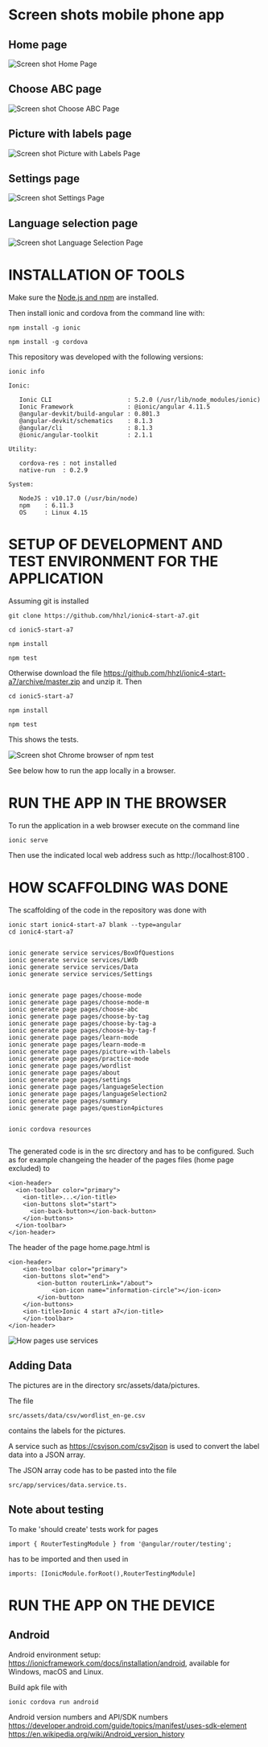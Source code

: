 # Screen shots mobile phone app

## Home page
![Screen shot Home Page](doc/HomePage_2020-01-09.png)

## Choose ABC page
![Screen shot Choose ABC Page](doc/ChooseABCPage_2020-01-09.png)

## Picture with labels page
![Screen shot Picture with Labels Page](doc/Picture_with_Labels_Page_2020-01-09.png)

## Settings page
![Screen shot Settings Page](doc/SettingsPage_2020-01-09.png)

## Language selection page
![Screen shot Language Selection Page](doc/LanguageSelection2_2020-01-09.png)


# INSTALLATION OF TOOLS

Make sure the [Node.js and npm](https://nodejs.org/en/) are installed.

Then install ionic and cordova from the command line with:

    npm install -g ionic

    npm install -g cordova

This repository was developed with the following versions:

````
ionic info

Ionic:

   Ionic CLI                     : 5.2.0 (/usr/lib/node_modules/ionic)
   Ionic Framework               : @ionic/angular 4.11.5
   @angular-devkit/build-angular : 0.801.3
   @angular-devkit/schematics    : 8.1.3
   @angular/cli                  : 8.1.3
   @ionic/angular-toolkit        : 2.1.1

Utility:

   cordova-res : not installed
   native-run  : 0.2.9 

System:

   NodeJS : v10.17.0 (/usr/bin/node)
   npm    : 6.11.3
   OS     : Linux 4.15
````

# SETUP OF DEVELOPMENT AND TEST ENVIRONMENT FOR THE APPLICATION

Assuming git is installed

    git clone https://github.com/hhzl/ionic4-start-a7.git

    cd ionic5-start-a7

    npm install

    npm test

Otherwise download the file https://github.com/hhzl/ionic4-start-a7/archive/master.zip and unzip it. Then

    cd ionic5-start-a7

    npm install

    npm test

This shows the tests. 

![Screen shot Chrome browser of npm test](doc/ionic4_start_blank_a5_npm_test_2020-01-10.png)

See below how to run the app locally in a browser.


# RUN THE APP IN THE BROWSER
To run the application in a web browser execute on the command line

    ionic serve

Then use the indicated local web address such as http://localhost:8100 .


# HOW SCAFFOLDING WAS DONE

The scaffolding of the code in the repository was done with

````
ionic start ionic4-start-a7 blank --type=angular
cd ionic4-start-a7


ionic generate service services/BoxOfQuestions
ionic generate service services/LWdb
ionic generate service services/Data
ionic generate service services/Settings


ionic generate page pages/choose-mode
ionic generate page pages/choose-mode-m
ionic generate page pages/choose-abc
ionic generate page pages/choose-by-tag
ionic generate page pages/choose-by-tag-a
ionic generate page pages/choose-by-tag-f
ionic generate page pages/learn-mode
ionic generate page pages/learn-mode-m
ionic generate page pages/picture-with-labels
ionic generate page pages/practice-mode
ionic generate page pages/wordlist
ionic generate page pages/about
ionic generate page pages/settings
ionic generate page pages/languageSelection
ionic generate page pages/languageSelection2
ionic generate page pages/summary
ionic generate page pages/question4pictures


ionic cordova resources
 
````


The generated code is in the src directory and has to be configured. Such as for example changeing the header of the pages files (home page excluded) to

````
<ion-header>
  <ion-toolbar color="primary">
    <ion-title>...</ion-title>
    <ion-buttons slot="start">
      <ion-back-button></ion-back-button>
    </ion-buttons>
  </ion-toolbar>
</ion-header>
````

The header of the page home.page.html is

````
<ion-header>
    <ion-toolbar color="primary">
    <ion-buttons slot="end">
        <ion-button routerLink="/about">
            <ion-icon name="information-circle"></ion-icon>
        </ion-button>
    </ion-buttons>
    <ion-title>Ionic 4 start a7</ion-title>
    </ion-toolbar>
</ion-header>
````

![How pages use services](doc/How_pages_use_services.png)


## Adding Data

The pictures are in the directory src/assets/data/pictures.

The file 

    src/assets/data/csv/wordlist_en-ge.csv 

contains the labels for the pictures.

A service such as https://csvjson.com/csv2json is used to convert the label data into a JSON array.

The JSON array code has to be pasted into the file 

    src/app/services/data.service.ts.



## Note about testing

To make 'should create' tests work for pages
````
import { RouterTestingModule } from '@angular/router/testing';
````
has to be imported and then used in
````
imports: [IonicModule.forRoot(),RouterTestingModule]
````


# RUN THE APP ON THE DEVICE

   
## Android

Android environment setup: https://ionicframework.com/docs/installation/android, available for Windows, macOS and Linux.

Build apk file with

    ionic cordova run android


Android version numbers and API/SDK numbers
https://developer.android.com/guide/topics/manifest/uses-sdk-element
https://en.wikipedia.org/wiki/Android_version_history


